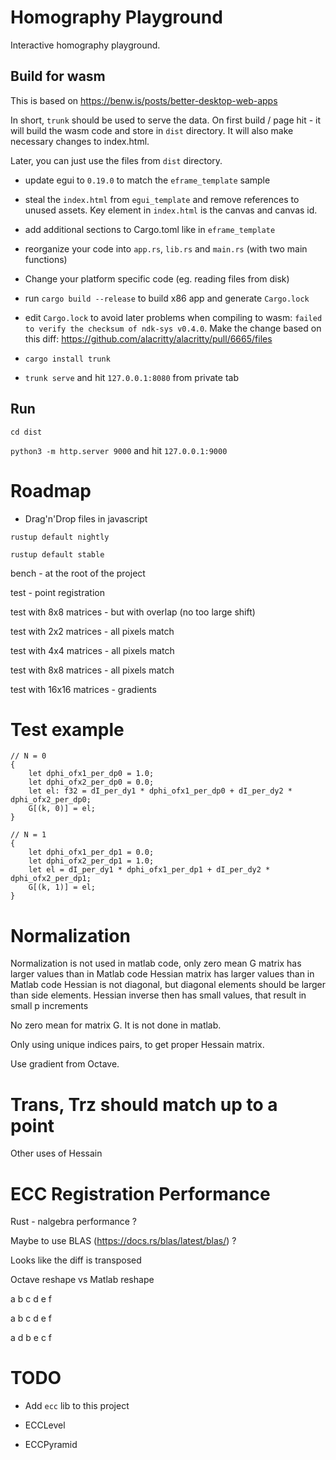 # Homography Playground

Interactive homography playground.

## Build for wasm

This is based on https://benw.is/posts/better-desktop-web-apps

In short, `trunk` should be used to serve the data. On first build / page hit - it will build the wasm code and store in `dist` directory. It will also make necessary changes to index.html.

Later, you can just use the files from `dist` directory.

* update egui to `0.19.0` to match the ```eframe_template``` sample

* steal the `index.html` from ```egui_template``` and remove references to unused assets. Key element in `index.html` is the canvas and canvas id.

* add additional sections to Cargo.toml like in ```eframe_template```

* reorganize your code into `app.rs`, `lib.rs` and `main.rs` (with two main functions)

* Change your platform specific code (eg. reading files from disk)

* run `cargo build --release` to build x86 app and generate `Cargo.lock`

* edit `Cargo.lock` to avoid later problems when compiling to wasm: `failed to verify the checksum of ndk-sys v0.4.0`. Make the change based on this diff: https://github.com/alacritty/alacritty/pull/6665/files

* `cargo install trunk`

* `trunk serve` and hit `127.0.0.1:8080` from private tab

## Run

`cd dist`

`python3 -m http.server 9000` and hit `127.0.0.1:9000`


# Roadmap

* Drag'n'Drop files in javascript


```rustup default nightly```

```rustup default stable```


bench - at the root of the project

test - point registration

test with 8x8 matrices - but with overlap (no too large shift)

test with 2x2 matrices - all pixels match

test with 4x4 matrices - all pixels match

test with 8x8 matrices - all pixels match

test with 16x16 matrices - gradients

# Test example




    // N = 0
    {
        let dphi_ofx1_per_dp0 = 1.0;
        let dphi_ofx2_per_dp0 = 0.0;
        let el: f32 = dI_per_dy1 * dphi_ofx1_per_dp0 + dI_per_dy2 * dphi_ofx2_per_dp0;
        G[(k, 0)] = el;
    }

    // N = 1
    {
        let dphi_ofx1_per_dp1 = 0.0;
        let dphi_ofx2_per_dp1 = 1.0;
        let el = dI_per_dy1 * dphi_ofx1_per_dp1 + dI_per_dy2 * dphi_ofx2_per_dp1;
        G[(k, 1)] = el;
    }



# Normalization

Normalization is not used in matlab code, only zero mean
G matrix has larger values than in Matlab code
Hessian matrix has larger values than in Matlab code
Hessian is not diagonal, but diagonal elements should be larger than side elements.
Hessian inverse then has small values, that result in small p increments

No zero mean for matrix G. It is not done in matlab.

Only using unique indices pairs, to get proper Hessain matrix.

Use gradient from Octave.

# Trans, Trz should match up to a point

Other uses of Hessain

# ECC Registration Performance
Rust - nalgebra performance ?

Maybe to use BLAS (https://docs.rs/blas/latest/blas/) ?

Looks like the diff is transposed

Octave reshape vs Matlab reshape

a b c
d e f

a b
c d
e f

a d
b e
c f
# TODO

* Add `ecc` lib to this project

* ECCLevel
* ECCPyramid